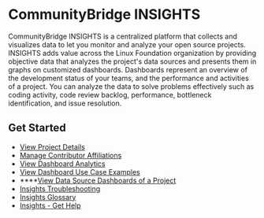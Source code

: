# CommunityBridge INSIGHTS

CommunityBridge INSIGHTS is a centralized platform that collects and visualizes data to let you monitor and analyze your open source projects. INSIGHTS adds value across the Linux Foundation organization by providing objective data that analyzes the project's data sources and presents them in graphs on customized dashboards. Dashboards represent an overview of the development status of your teams, and the performance and activities of a project. You can analyze the data to solve problems effectively such as coding activity, code review backlog, performance, bottleneck identification, and issue resolution. 

## Get Started <a id="DevAnalyticsGettingStarted-GetStarted"></a>

* [View Project Details](project-or-foundation-overview.md)
* [Manage Contributor Affiliations](identity-and-affiliation-management/)
* [View Dashboard Analytics](filtering-data/)
* [View Dashboard Use Case Examples](view-dashboard-use-case-examples/)
* \*\*\*\*[View Data Source Dashboards of a Project](view-dashboard-catalog-of-a-project/)
* [Insights Troubleshooting](insights-troubleshooting.md)
* [Insights Glossary](insights-glossary.md)
* [Insights - Get Help](insights-get-help.md)

